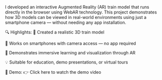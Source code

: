  I developed an interactive Augmented Reality (AR) train model that runs directly in the browser using WebAR technology. This project demonstrates how 3D models can be viewed in real-world environments using just a smartphone camera — without needing any app installation.

🔍 Highlights:
🚄 Created a realistic 3D train model

📱 Works on smartphones with camera access — no app required

🧠 Demonstrates immersive learning and visualization through AR

💡 Suitable for education, demo presentations, or virtual tours

🎥 Demo:
👉 Click here to watch the demo video
